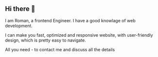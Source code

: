 ## Hi there 👏

I am Roman, a frontend Engineer. I have a good knowlage of web development.

I can make you fast, optimized and responsive website, with user-friendly design, which is pretty easy to navigate.

All you need - to contact me and discuss all the details 
